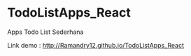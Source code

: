 # TodoListApps_React
Apps Todo List Sederhana

Link demo : http://Ramandry12.github.io/TodoListApps_React
